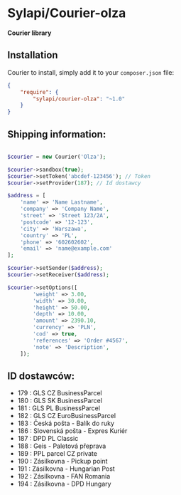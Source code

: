 # Sylapi/Courier-olza

**Courier library**

## Installation

Courier to install, simply add it to your `composer.json` file:

```json
{
    "require": {
        "sylapi/courier-olza": "~1.0"
    }
}
```


## Shipping information:
```php

$courier = new Courier('Olza');

$courier->sandbox(true);
$courier->setToken('abcdef-123456'); // Token
$courier->setProvider(187); // Id dostawcy

$address = [
    'name' => 'Name Lastname',
    'company' => 'Company Name',
    'street' => 'Street 123/2A',
    'postcode' => '12-123',
    'city' => 'Warszawa',
    'country' => 'PL',
    'phone' => '602602602',
    'email' => 'name@example.com'
];

$courier->setSender($address);
$courier->setReceiver($address);

$courier->setOptions([
        'weight' => 3.00,
        'width' => 30.00,
        'height' => 50.00,
        'depth' => 10.00,
        'amount' => 2390.10,
        'currency' => 'PLN',
        'cod' => true,
        'references' => 'Order #4567',
        'note' => 'Description',
    ]);
```

## ID dostawców:

- 179 : GLS CZ BusinessParcel
- 180 : GLS SK BusinessParcel
- 181 : GLS PL BusinessParcel
- 182 : GLS CZ EuroBusinessParcel
- 183 : Česká pošta - Balík do ruky
- 186 : Slovenská pošta - Expres Kuriér
- 187 : DPD PL Classic
- 188 : Geis - Paletová přeprava
- 189 : PPL parcel CZ private
- 190 : Zásilkovna - Pickup point
- 191 : Zásilkovna - Hungarian Post
- 192 : Zásilkovna - FAN Romania
- 194 : Zásilkovna - DPD Hungary